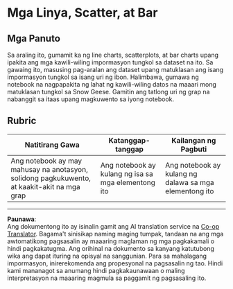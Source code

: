<!--
CO_OP_TRANSLATOR_METADATA:
{
  "original_hash": "ad163c4fda72c8278280b61cad317ff4",
  "translation_date": "2025-08-28T02:40:08+00:00",
  "source_file": "3-Data-Visualization/09-visualization-quantities/assignment.md",
  "language_code": "tl"
}
-->
# Mga Linya, Scatter, at Bar

## Mga Panuto

Sa araling ito, gumamit ka ng line charts, scatterplots, at bar charts upang ipakita ang mga kawili-wiling impormasyon tungkol sa dataset na ito. Sa gawaing ito, masusing pag-aralan ang dataset upang matuklasan ang isang impormasyon tungkol sa isang uri ng ibon. Halimbawa, gumawa ng notebook na nagpapakita ng lahat ng kawili-wiling datos na maaari mong matuklasan tungkol sa Snow Geese. Gamitin ang tatlong uri ng grap na nabanggit sa itaas upang magkuwento sa iyong notebook.

## Rubric

Natitirang Gawa | Katanggap-tanggap | Kailangan ng Pagbuti
--- | --- | -- |
Ang notebook ay may mahusay na anotasyon, solidong pagkukuwento, at kaakit-akit na mga grap | Ang notebook ay kulang ng isa sa mga elementong ito | Ang notebook ay kulang ng dalawa sa mga elementong ito

---

**Paunawa**:  
Ang dokumentong ito ay isinalin gamit ang AI translation service na [Co-op Translator](https://github.com/Azure/co-op-translator). Bagama't sinisikap naming maging tumpak, tandaan na ang mga awtomatikong pagsasalin ay maaaring maglaman ng mga pagkakamali o hindi pagkakatugma. Ang orihinal na dokumento sa kanyang katutubong wika ang dapat ituring na opisyal na sanggunian. Para sa mahalagang impormasyon, inirerekomenda ang propesyonal na pagsasalin ng tao. Hindi kami mananagot sa anumang hindi pagkakaunawaan o maling interpretasyon na maaaring magmula sa paggamit ng pagsasaling ito.